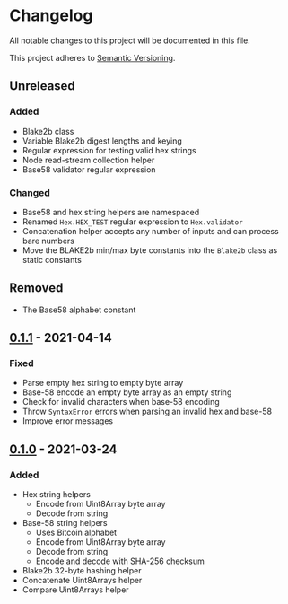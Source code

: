 # Changelog

All notable changes to this project will be documented in this file.

This project adheres to [Semantic Versioning].

## Unreleased

### Added

- Blake2b class
- Variable Blake2b digest lengths and keying
- Regular expression for testing valid hex strings
- Node read-stream collection helper
- Base58 validator regular expression

### Changed

- Base58 and hex string helpers are namespaced
- Renamed `Hex.HEX_TEST` regular expression to `Hex.validator`
- Concatenation helper accepts any number of inputs and can process bare numbers
- Move the BLAKE2b min/max byte constants into the `Blake2b` class as static
  constants

## Removed

- The Base58 alphabet constant

## [0.1.1] - 2021-04-14

### Fixed

- Parse empty hex string to empty byte array
- Base-58 encode an empty byte array as an empty string
- Check for invalid characters when base-58 encoding
- Throw `SyntaxError` errors when parsing an invalid hex and base-58
- Improve error messages

## [0.1.0] - 2021-03-24

### Added

- Hex string helpers
  - Encode from Uint8Array byte array
  - Decode from string
- Base-58 string helpers
  - Uses Bitcoin alphabet
  - Encode from Uint8Array byte array
  - Decode from string
  - Encode and decode with SHA-256 checksum
- Blake2b 32-byte hashing helper
- Concatenate Uint8Arrays helper
- Compare Uint8Arrays helper

[0.1.0]: https://gitlab.com/tzstamp/helpers/-/releases/0.1.0
[0.1.1]: https://gitlab.com/tzstamp/helpers/-/releases/0.1.1
[Semantic Versioning]: https://semver.org/spec/v2.0.0.html
